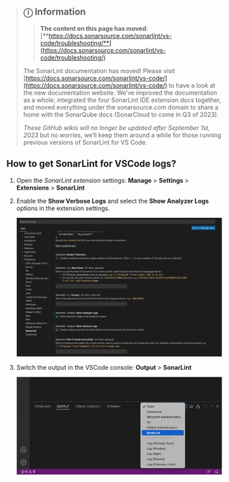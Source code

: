 > ## ⓘ **Information**
>
>>**The content on this page has moved**: [**https://docs.sonarsource.com/sonarlint/vs-code/troubleshooting/**](https://docs.sonarsource.com/sonarlint/vs-code/troubleshooting/)  
>
>The SonarLint documentation has moved! Please visit [https://docs.sonarsource.com/sonarlint/vs-code/](https://docs.sonarsource.com/sonarlint/vs-code/) to have a look at the new documentation website. We’ve improved the documentation as a whole, integrated the four SonarLint IDE extension docs together, and moved everything under the sonarsource.com domain to share a home with the SonarQube docs (SonarCloud to come in Q3 of 2023).
>
>*These GitHub wikis will no longer be updated after September 1st, 2023* but no worries, we’ll keep them around a while for those running previous versions of SonarLint for VS Code.
>

## How to get SonarLint for VSCode logs?

1. Open the _SonarLint extension_ settings: **Manage** > **Settings** > **Extensions** > **SonarLint**
2. Enable the **Show Verbose Logs** and select the **Show Analyzer Logs** options in the extension settings.

   ![Settings](images/logs/settings.png "Enable logs in settings")
3. Switch the output in the VSCode console: **Output** > **SonarLint**

   ![Output](images/logs/output.png "Switch to Sonarlint output")
